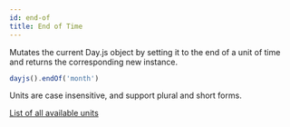 ```yaml
---
id: end-of
title: End of Time
---
```


Mutates the current Day.js object by setting it to the end of a unit of time and returns the corresponding new instance.

```js
dayjs().endOf('month')
```

Units are case insensitive, and support plural and short forms.

[List of all available units](../get-set/get#list-of-all-available-units)
